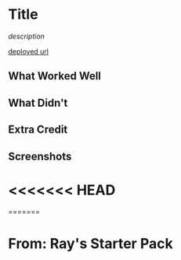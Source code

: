# Title

*description*

[deployed url](http://url-if-deployed-here)

## What Worked Well

## What Didn't

## Extra Credit

## Screenshots
<<<<<<< HEAD
=======
=======
# From: Ray's Starter Pack
